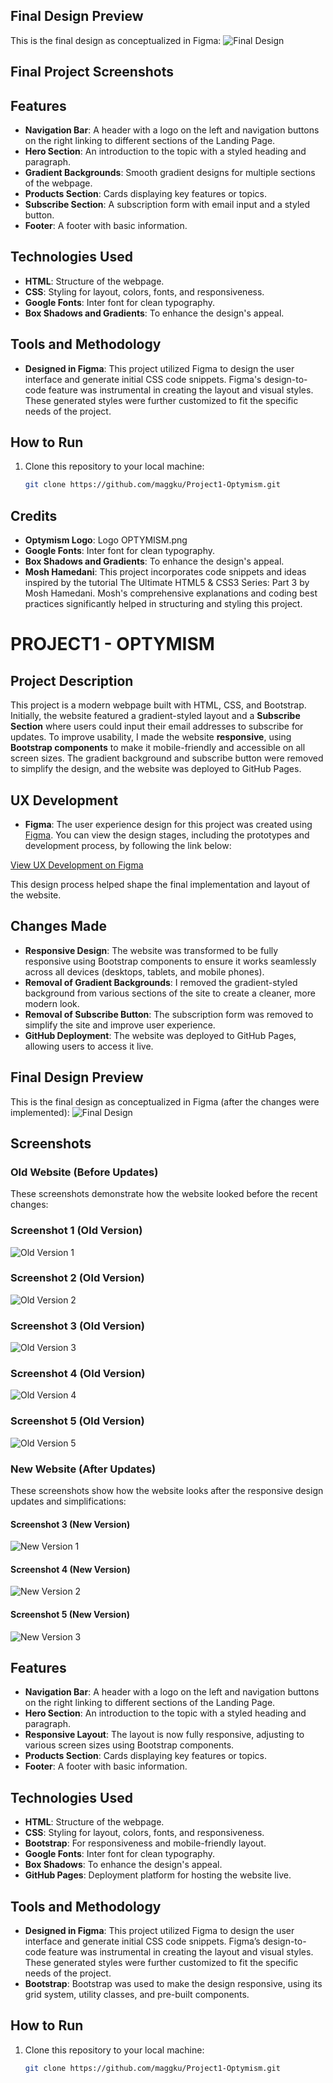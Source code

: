 


## Final Design Preview
This is the final design as conceptualized in Figma:
![Final Design](assets/images/Home-page-OPTYMISM.png)

## Final Project Screenshots


## Features
- **Navigation Bar**: A header with a logo on the left and navigation buttons on the right linking to different sections of the Landing Page.
- **Hero Section**: An introduction to the topic with a styled heading and paragraph.
- **Gradient Backgrounds**: Smooth gradient designs for multiple sections of the webpage.
- **Products Section**: Cards displaying key features or topics.
- **Subscribe Section**: A subscription form with email input and a styled button.
- **Footer**: A footer with basic information.

## Technologies Used
- **HTML**: Structure of the webpage.
- **CSS**: Styling for layout, colors, fonts, and responsiveness.
- **Google Fonts**: Inter font for clean typography.
- **Box Shadows and Gradients**: To enhance the design's appeal.

## Tools and Methodology
- **Designed in Figma**: This project utilized Figma to design the user interface and generate initial CSS code snippets. Figma's design-to-code feature was instrumental in creating the layout and visual styles. These generated styles were further customized to fit the specific needs of the project. 

## How to Run
1. Clone this repository to your local machine:
   ```bash
   git clone https://github.com/maggku/Project1-Optymism.git

## Credits 
- **Optymism Logo**:  Logo OPTYMISM.png
- **Google Fonts**: Inter font for clean typography.
- **Box Shadows and Gradients**: To enhance the design's appeal.
- **Mosh Hamedani**:  This project incorporates code snippets and ideas inspired by the tutorial The Ultimate HTML5 & CSS3 Series: Part 3 by Mosh Hamedani. Mosh's comprehensive explanations and coding best practices significantly helped in structuring and styling this project.

# PROJECT1 - OPTYMISM

## Project Description
This project is a modern webpage built with HTML, CSS, and Bootstrap. Initially, the website featured a gradient-styled layout and a **Subscribe Section** where users could input their email addresses to subscribe for updates. To improve usability, I made the website **responsive**, using **Bootstrap components** to make it mobile-friendly and accessible on all screen sizes. The gradient background and subscribe button were removed to simplify the design, and the website was deployed to GitHub Pages.

## UX Development
- **Figma**: The user experience design for this project was created using [Figma](https://www.figma.com/). You can view the design stages, including the prototypes and development process, by following the link below:

[View UX Development on Figma](https://www.figma.com/design/IukzHed7QcjJxfFP36iGhH/OPTYMISM?node-id=3-8&t=jNUKA3Q6i1dhHlS5-1)

This design process helped shape the final implementation and layout of the website.

## Changes Made
- **Responsive Design**: The website was transformed to be fully responsive using Bootstrap components to ensure it works seamlessly across all devices (desktops, tablets, and mobile phones).
- **Removal of Gradient Backgrounds**: I removed the gradient-styled background from various sections of the site to create a cleaner, more modern look.
- **Removal of Subscribe Button**: The subscription form was removed to simplify the site and improve user experience.
- **GitHub Deployment**: The website was deployed to GitHub Pages, allowing users to access it live.

## Final Design Preview
This is the final design as conceptualized in Figma (after the changes were implemented):
![Final Design](assets/images/Home-page-OPTYMISM.png)

## Screenshots
### Old Website (Before Updates)
These screenshots demonstrate how the website looked before the recent changes:

### Screenshot 1 (Old Version)
![Old Version 1](assets/images/Project1OPTYMISM-Website1.png)

### Screenshot 2 (Old Version)
![Old Version 2](assets/images/Project1OPTYMISM-Website2.png)

### Screenshot 3 (Old Version)
![Old Version 3](assets/images/Project1OPTYMISM-Website3.png)

### Screenshot 4 (Old Version)
![Old Version 4](assets/images/Project1OPTYMISM-Website4.png)

### Screenshot 5 (Old Version)
![Old Version 5](assets/images/Project1OPTYMISM-Website5.png)

### New Website (After Updates)
These screenshots show how the website looks after the responsive design updates and simplifications:

#### Screenshot 3 (New Version)
![New Version 1](assets/images/New-Website-Screenshot1.png)

#### Screenshot 4 (New Version)
![New Version 2](assets/images/New-Website-Screenshot2.png)

#### Screenshot 5 (New Version)
![New Version 3](assets/images/New-Website-Screenshot3.png)

## Features
- **Navigation Bar**: A header with a logo on the left and navigation buttons on the right linking to different sections of the Landing Page.
- **Hero Section**: An introduction to the topic with a styled heading and paragraph.
- **Responsive Layout**: The layout is now fully responsive, adjusting to various screen sizes using Bootstrap components.
- **Products Section**: Cards displaying key features or topics.
- **Footer**: A footer with basic information.

## Technologies Used
- **HTML**: Structure of the webpage.
- **CSS**: Styling for layout, colors, fonts, and responsiveness.
- **Bootstrap**: For responsiveness and mobile-friendly layout.
- **Google Fonts**: Inter font for clean typography.
- **Box Shadows**: To enhance the design's appeal.
- **GitHub Pages**: Deployment platform for hosting the website live.

## Tools and Methodology
- **Designed in Figma**: This project utilized Figma to design the user interface and generate initial CSS code snippets. Figma’s design-to-code feature was instrumental in creating the layout and visual styles. These generated styles were further customized to fit the specific needs of the project.
- **Bootstrap**: Bootstrap was used to make the design responsive, using its grid system, utility classes, and pre-built components.

## How to Run
1. Clone this repository to your local machine:
   ```bash
   git clone https://github.com/maggku/Project1-Optymism.git



